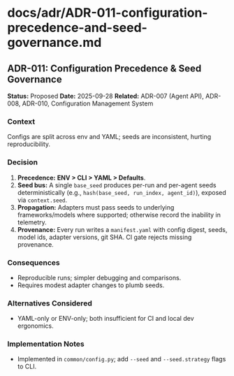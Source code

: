 # docs/adr/ADR-011-configuration-precedence-and-seed-governance.md

## ADR-011: Configuration Precedence & Seed Governance

**Status:** Proposed
**Date:** 2025-09-28
**Related:** ADR-007 (Agent API), ADR-008, ADR-010, Configuration Management System

### Context

Configs are split across env and YAML; seeds are inconsistent, hurting reproducibility.

### Decision

1. **Precedence:** **ENV > CLI > YAML > Defaults**.
2. **Seed bus:** A single `base_seed` produces per-run and per-agent seeds deterministically (e.g., `hash(base_seed, run_index, agent_id)`), exposed via `context.seed`.
3. **Propagation:** Adapters must pass seeds to underlying frameworks/models where supported; otherwise record the inability in telemetry.
4. **Provenance:** Every run writes a `manifest.yaml` with config digest, seeds, model ids, adapter versions, git SHA. CI gate rejects missing provenance.

### Consequences

* Reproducible runs; simpler debugging and comparisons.
* Requires modest adapter changes to plumb seeds.

### Alternatives Considered

* YAML-only or ENV-only; both insufficient for CI and local dev ergonomics.

### Implementation Notes

* Implemented in `common/config.py`; add `--seed` and `--seed.strategy` flags to CLI.
